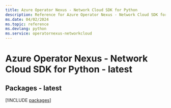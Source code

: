 ```yaml
---
title: Azure Operator Nexus - Network Cloud SDK for Python
description: Reference for Azure Operator Nexus - Network Cloud SDK for Python
ms.date: 04/02/2024
ms.topic: reference
ms.devlang: python
ms.service: operatornexus-networkcloud
---
```

# Azure Operator Nexus - Network Cloud SDK for Python - latest
## Packages - latest
[!INCLUDE [packages](operator-nexus---network-cloud-index.md)]